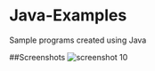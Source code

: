 # Java-Examples
Sample programs created using Java

##Screenshots
![screenshot 10](https://cloud.githubusercontent.com/assets/21373002/22188431/026f9736-e0e3-11e6-8adc-21929204a338.png)

